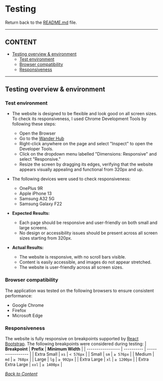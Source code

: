 # Testing

Return back to the [README.md](README.md) file.

---
## CONTENT

- [Testing overview & environment](#testing-overview--environment)
    - [Test environment](#test-environment)
    - [Browser compatibility](#browser-compatibility)
    - [Responsiveness](#responsiveness)

---
## Testing overview & environment

### Test environment
- The website is designed to be flexible and look good on all screen sizes. To check its responsiveness, I used Chrome Development Tools by following these steps:
    - Open the Browser
    - Go to the [Wander Hub](https://wanderhub-frontend-56da935583f2.herokuapp.com/) 
    - Right-click anywhere on the page and select "Inspect" to open the Developer Tools.
    - Click on the dropdown menu labelled "Dimensions: Responsive" and select "Responsive." 
    - Resize the screen by dragging its edges, verifying that the website appears visually appealing and functional from 320px and up.

- The following devices were used to check responsiveness:
    - OnePlus 9R
    - Apple iPhone 13
    - Samsung A32 5G
    - Samsung Galaxy F22

- **Expected Results:** 
    - Each page should be responsive and user-friendly on both small and large screens.
    - No design or accessibility issues should be present across all screen sizes starting from 320px.

- **Actual Results:**
    - The website is responsive, with no scroll bars visible.
    - Content is easily accessible, and images do not appear stretched.
    - The website is user-friendly across all screen sizes.

### Browser compatibility
The application was tested on the following browsers to ensure consistent performance:
- Google Chrome
- Firefox
- Microsoft Edge

### Responsiveness
The website  is fully responsive on breakpoints supported by [React Bootstrap](https://react-bootstrap-v4.netlify.app/layout/grid/#col-props). 
The following breakpoints were considered during testing:
| **Breakpoint**    | **Prefix** | **Minimum Width** |
| ----------------- | ---------- | ----------------- |
| Extra Small       | `xs`       | `< 576px`         |
| Small             | `sm`       | `≥ 576px`         |
| Medium            | `md`       | `≥ 768px`         |
| Large             | `lg`       | `≥ 992px`         |
| Extra Large       | `xl`       | `≥ 1200px`        |
| Extra Extra Large | `xxl`      | `≥ 1400px`        |






*<span style="color: blue;">[Back to Content](#content)</span>*